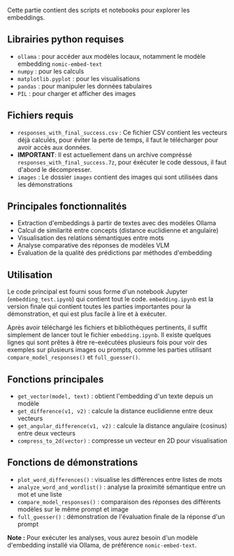 Cette partie contient des scripts et notebooks pour explorer les embeddings.

## Librairies python requises
- `ollama` : pour accéder aux modèles locaux, notamment le modèle embedding `nomic-embed-text`
- `numpy` : pour les calculs
- `matplotlib.pyplot` : pour les visualisations
- `pandas` : pour manipuler les données tabulaires
- `PIL` : pour charger et afficher des images

## Fichiers requis
- `responses_with_final_success.csv` : Ce fichier CSV contient les vecteurs déjà calculés, pour éviter la perte de temps, il faut le télécharger pour avoir accès aux données.
- **IMPORTANT**: Il est actuellement dans un archive compréssé `responses_with_final_success.7z`, pour éxécuter le code dessous, il faut d'abord le décompresser. 
- `images` : Le dossier `images` contient des images qui sont utilisées dans les démonstrations

## Principales fonctionnalités
- Extraction d'embeddings à partir de textes avec des modèles Ollama
- Calcul de similarité entre concepts (distance euclidienne et angulaire)
- Visualisation des relations sémantiques entre mots
- Analyse comparative des réponses de modèles VLM
- Évaluation de la qualité des prédictions par méthodes d'embedding

## Utilisation
Le code principal est fourni sous forme d'un notebook Jupyter (`embedding_test.ipynb`) qui contient tout le code. `embedding.ipynb` est la version finale qui contient toutes les parties importantes pour la démonstration, et qui est plus facile à lire et à exécuter.

Après avoir téléchargé les fichiers et bibliothèques pertinents, il suffit simplement de lancer tout le fichier `embedding.ipynb`. Il existe quelques lignes qui sont prêtes à être re-exécutées plusieurs fois pour voir des exemples sur plusieurs images ou prompts, comme les parties utilisant `compare_model_responses()` et `full_guesser()`.

## Fonctions principales
- `get_vector(model, text)` : obtient l'embedding d'un texte depuis un modèle
- `get_difference(v1, v2)` : calcule la distance euclidienne entre deux vecteurs
- `get_angular_difference(v1, v2)` : calcule la distance angulaire (cosinus) entre deux vecteurs
- `compress_to_2d(vector)` : compresse un vecteur en 2D pour visualisation

## Fonctions de démonstrations
- `plot_word_differences()` : visualise les différences entre listes de mots
- `analyze_word_and_wordlist()` : analyse la proximité sémantique entre un mot et une liste
- `compare_model_responses()` : comparaison des réponses des différents modèles sur le même prompt et image
- `full_guesser()` : démonstration de l'évaluation finale de la réponse d'un prompt

**Note :** Pour exécuter les analyses, vous aurez besoin d'un modèle d'embedding installé via Ollama, de préférence `nomic-embed-text`.

